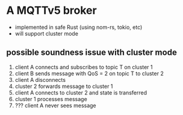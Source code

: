 # A MQTTv5 broker

* implemented in safe Rust (using nom-rs, tokio, etc)
* will support cluster mode


## possible soundness issue with cluster mode

1. client A connects and subscribes to topic T on cluster 1
2. client B sends message with QoS = 2 on topic T to cluster 2
3. client A disconnects
4. cluster 2 forwards message to cluster 1
5. client A connects to cluster 2 and state is transferred
6. cluster 1 processes message
7. ??? client A never sees message